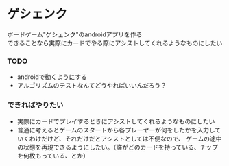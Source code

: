 ゲシェンク
=========
ボードゲーム"ゲシェンク"のandroidアプリを作る  
できることなら実際にカードでやる際にアシストしてくれるようなものにしたい

### TODO
* androidで動くようにする
* アルゴリズムのテストなんてどうやればいいんだろう？

### できればやりたい
* 実際にカードでプレイするときにアシストしてくれるようなものにしたい
* 普通に考えるとゲームのスタートから各プレーヤーが何をしたかを入力していくわけだけど、それだけだとアシストとしては不便なので、
ゲームの途中の状態を再現できるようにしたい。（誰がどのカードを持っている、チップを何枚もっている、とか）
